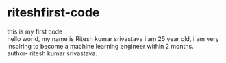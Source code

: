 # riteshfirst-code
this is my first code
<br>
hello world, my name is Ritesh kumar srivastava
i am 25 year old, i am very inspiring to become a machine learning engineer within 2 months.
<br>
author- ritesh kumar srivastava.
